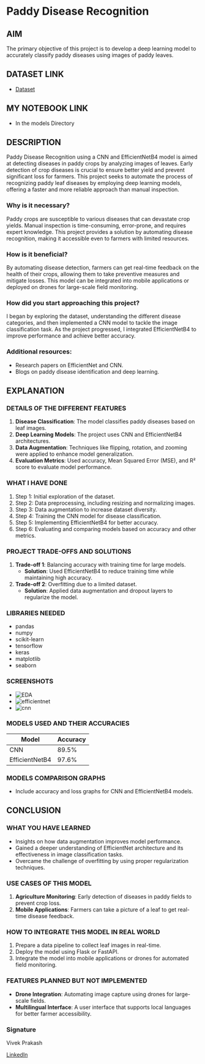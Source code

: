 # Paddy Disease Recognition

## AIM
The primary objective of this project is to develop a deep learning model to accurately classify paddy diseases using images of paddy leaves.

## DATASET LINK
- [Dataset](https://www.kaggle.com/datasets/ikkiocean/paddy-disease-dataset)

## MY NOTEBOOK LINK
- In the models Directory

## DESCRIPTION
Paddy Disease Recognition using a CNN and EfficientNetB4 model is aimed at detecting diseases in paddy crops by analyzing images of leaves. Early detection of crop diseases is crucial to ensure better yield and prevent significant loss for farmers. This project seeks to automate the process of recognizing paddy leaf diseases by employing deep learning models, offering a faster and more reliable approach than manual inspection.

### Why is it necessary?
Paddy crops are susceptible to various diseases that can devastate crop yields. Manual inspection is time-consuming, error-prone, and requires expert knowledge. This project provides a solution by automating disease recognition, making it accessible even to farmers with limited resources.

### How is it beneficial?
By automating disease detection, farmers can get real-time feedback on the health of their crops, allowing them to take preventive measures and mitigate losses. This model can be integrated into mobile applications or deployed on drones for large-scale field monitoring.

### How did you start approaching this project?
I began by exploring the dataset, understanding the different disease categories, and then implemented a CNN model to tackle the image classification task. As the project progressed, I integrated EfficientNetB4 to improve performance and achieve better accuracy.

### Additional resources:
- Research papers on EfficientNet and CNN.
- Blogs on paddy disease identification and deep learning.

## EXPLANATION

### DETAILS OF THE DIFFERENT FEATURES
1. **Disease Classification**: The model classifies paddy diseases based on leaf images.
2. **Deep Learning Models**: The project uses CNN and EfficientNetB4 architectures.
3. **Data Augmentation**: Techniques like flipping, rotation, and zooming were applied to enhance model generalization.
4. **Evaluation Metrics**: Used accuracy, Mean Squared Error (MSE), and R² score to evaluate model performance.

### WHAT I HAVE DONE
1. Step 1: Initial exploration of the dataset.
2. Step 2: Data preprocessing, including resizing and normalizing images.
3. Step 3: Data augmentation to increase dataset diversity.
4. Step 4: Training the CNN model for disease classification.
5. Step 5: Implementing EfficientNetB4 for better accuracy.
6. Step 6: Evaluating and comparing models based on accuracy and other metrics.

### PROJECT TRADE-OFFS AND SOLUTIONS
1. **Trade-off 1**: Balancing accuracy with training time for large models.
   - **Solution**: Used EfficientNetB4 to reduce training time while maintaining high accuracy.
2. **Trade-off 2**: Overfitting due to a limited dataset.
   - **Solution**: Applied data augmentation and dropout layers to regularize the model.

### LIBRARIES NEEDED
- pandas
- numpy
- scikit-learn
- tensorflow
- keras
- matplotlib
- seaborn

### SCREENSHOTS

- ![EDA](./Image/newplot.png)
- ![efficientnet](./Image/efficient2.png)
- ![cnn](./Image/output.png)

### MODELS USED AND THEIR ACCURACIES
| Model           | Accuracy 
|-----------------|----------
| CNN             | 89.5%      
| EfficientNetB4  | 97.6%   

### MODELS COMPARISON GRAPHS 
- Include accuracy and loss graphs for CNN and EfficientNetB4 models.

## CONCLUSION

### WHAT YOU HAVE LEARNED
- Insights on how data augmentation improves model performance.
- Gained a deeper understanding of EfficientNet architecture and its effectiveness in image classification tasks.
- Overcame the challenge of overfitting by using proper regularization techniques.

### USE CASES OF THIS MODEL
1. **Agriculture Monitoring**: Early detection of diseases in paddy fields to prevent crop loss.
2. **Mobile Applications**: Farmers can take a picture of a leaf to get real-time disease feedback.

### HOW TO INTEGRATE THIS MODEL IN REAL WORLD
1. Prepare a data pipeline to collect leaf images in real-time.
2. Deploy the model using Flask or FastAPI.
3. Integrate the model into mobile applications or drones for automated field monitoring.

### FEATURES PLANNED BUT NOT IMPLEMENTED
- **Drone Integration**: Automating image capture using drones for large-scale fields.
- **Multilingual Interface**: A user interface that supports local languages for better farmer accessibility.

### Signature
Vivek Prakash

[LinkedIn](https://www.linkedin.com/in/vivek-prakash-b46830283/)